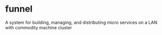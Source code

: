 # funnel
A system for building, managing, and distributing micro services on a LAN with commodity machine cluster

